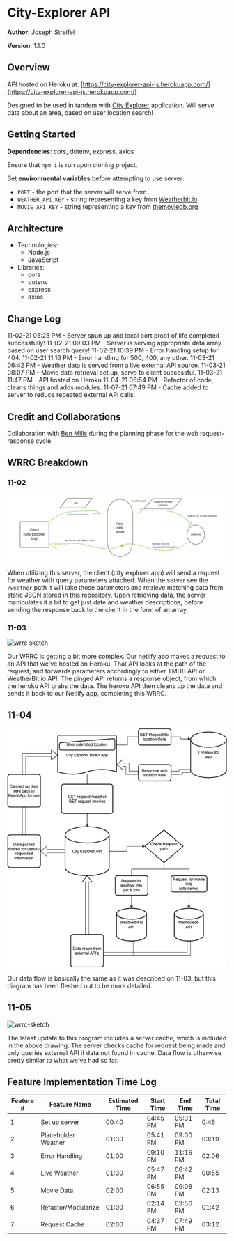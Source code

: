 # City-Explorer API

**Author**: Joseph Streifel

**Version**: 1.1.0

## Overview

API hosted on Heroku at: [https://city-explorer-api-js.herokuapp.com/](https://city-explorer-api-js.herokuapp.com/)

Designed to be used in tandem with [City Explorer](https://city-explorer-js.netlify.app/) application. Will serve data about an area, based on user location search!

## Getting Started

**Dependencies**: cors, dotenv, express, axios

Ensure that `npm i` is run upon cloning project.

Set **environmental variables** before attempting to use server:

* `PORT` - the port that the server will serve from.
* `WEATHER_API_KEY` - string representing a key from [Weatherbit.io](https://www.weatherbit.io/)
* `MOVIE_API_KEY` - string representing a key from [themoviedb.org](https://developers.themoviedb.org/3/getting-started/introduction)

## Architecture

* Technologies:
  * Node.js
  * JavaScript
* Libraries:
  * cors
  * dotenv
  * express
  * axios

## Change Log

11-02-21 05:25 PM - Server spun up and local port proof of life completed successfully!
11-02-21 09:03 PM - Server is serving appropriate data array based on user search query!
11-02-21 10:39 PM - Error handling setup for 404.
11-02-21 11:16 PM - Error handling for 500, 400, any other.
11-03-21 06:42 PM - Weather data is served from a live external API source.
11-03-21 08:07 PM - Movie data retrieval set up, serve to client successful.
11-03-21 11:47 PM - API hosted on Heroku
11-04-21 06:54 PM - Refactor of code, cleans things and adds modules.
11-07-21 07:49 PM - Cache added to server to reduce repeated external API calls.

## Credit and Collaborations

Collaboration with [Ben Mills](https://github.com/akkanben) during the planning phase for the web request-response cycle.

## WRRC Breakdown

### 11-02

![wrrc sketch](readme-img/11-02-wrrc.png)

When utilizing this server, the client (city explorer app) will send a request for weather with query parameters attached. When the server see the `/weather` path it will take those parameters and retrieve matching data from static JSON stored in this repository. Upon retrieving data, the server manipulates it a bit to get just date and weather descriptions, before sending the response back to the client in the form of an array.

### 11-03

![wrrc sketch](readme-img/WRRC-11-03.png)

Our WRRC is getting a bit more complex. Our netlify app makes a request to an API that we've hosted on Heroku. That API looks at the path of the request, and forwards parameters accordingly to either TMDB API or WeatherBit.io API. The pinged API returns a response object, from which the heroku API grabs the data. The heroku API then cleans up the data and sends it back to our Netlify app, completing this WRRC.

## 11-04

![wrrc sketch](readme-img/WRRC-11-04.png)

Our data flow is basically the same as it was described on 11-03, but this diagram has been fleshed out to be more detailed.

## 11-05

![wrrc-sketch]()

The latest update to this program includes a server cache, which is included in the above drawing. The server checks cache for request being made and only queries external API if data not found in cache. Data flow is otherwise pretty similar to what we've had so far.

## Feature Implementation Time Log

| Feature # | Feature Name | Estimated Time | Start Time | End Time | Total Time |
|-----------|--------------|----------------|------------|----------|------------|
| 1 | Set up server | 00:40 | 04:45 PM | 05:31 PM | 0:46 |
| 2 | Placeholder Weather | 01:30 | 05:41 PM | 09:00 PM | 03:19 |
| 3 | Error Handling | 01:00 | 09:10 PM | 11:16 PM | 02:06 |
| 4 | Live Weather | 01:30 | 05:47 PM | 06:42 PM | 00:55 |
| 5 | Movie Data | 02:00 | 06:55 PM | 09:08 PM | 02:13 |
| 6 | Refactor/Modularize | 01:00 | 02:14 PM | 03:56 PM | 01:42 |
| 7 | Request Cache | 02:00 | 04:37 PM | 07:49 PM | 03:12 |
